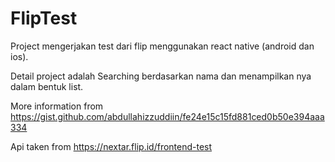 # FlipTest
Project mengerjakan test dari flip menggunakan react native (android dan ios).

Detail project adalah Searching berdasarkan nama dan menampilkan nya dalam bentuk list.

More information from https://gist.github.com/abdullahizzuddiin/fe24e15c15fd881ced0b50e394aaa334

Api taken from https://nextar.flip.id/frontend-test
